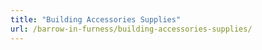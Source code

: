 ```yaml
---
title: "Building Accessories Supplies"
url: /barrow-in-furness/building-accessories-supplies/
---
```

